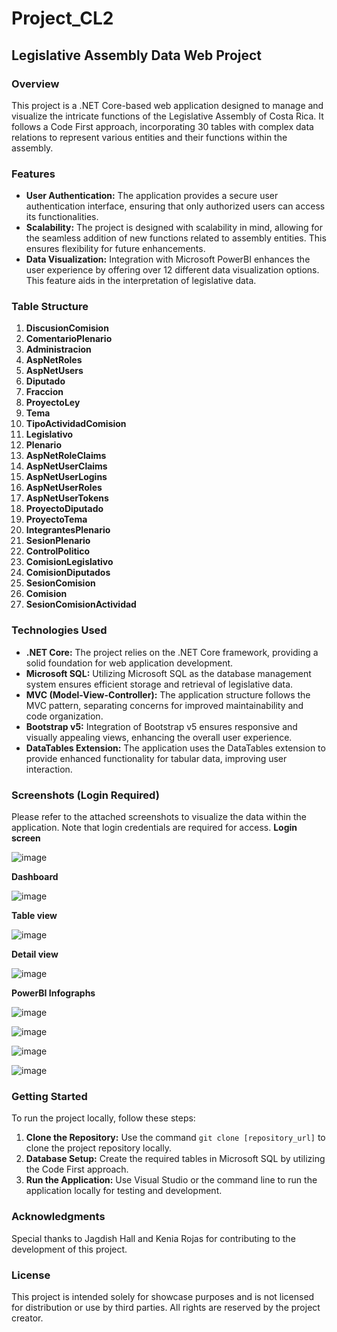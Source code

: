 # Project_CL2

## Legislative Assembly Data Web Project

### Overview

This project is a .NET Core-based web application designed to manage and visualize the intricate functions of the Legislative Assembly of Costa Rica. It follows a Code First approach, incorporating 30 tables with complex data relations to represent various entities and their functions within the assembly.

### Features

- **User Authentication:** The application provides a secure user authentication interface, ensuring that only authorized users can access its functionalities.
- **Scalability:** The project is designed with scalability in mind, allowing for the seamless addition of new functions related to assembly entities. This ensures flexibility for future enhancements.
- **Data Visualization:** Integration with Microsoft PowerBI enhances the user experience by offering over 12 different data visualization options. This feature aids in the interpretation of legislative data.

### Table Structure

1. **DiscusionComision**
2. **ComentarioPlenario**
3. **Administracion**
4. **AspNetRoles**
5. **AspNetUsers**
6. **Diputado**
7. **Fraccion**
8. **ProyectoLey**
9. **Tema**
10. **TipoActividadComision**
11. **Legislativo**
12. **Plenario**
13. **AspNetRoleClaims**
14. **AspNetUserClaims**
15. **AspNetUserLogins**
16. **AspNetUserRoles**
17. **AspNetUserTokens**
18. **ProyectoDiputado**
19. **ProyectoTema**
20. **IntegrantesPlenario**
21. **SesionPlenario**
22. **ControlPolitico**
23. **ComisionLegislativo**
24. **ComisionDiputados**
25. **SesionComision**
26. **Comision**
27. **SesionComisionActividad**

### Technologies Used

- **.NET Core:** The project relies on the .NET Core framework, providing a solid foundation for web application development.
- **Microsoft SQL:** Utilizing Microsoft SQL as the database management system ensures efficient storage and retrieval of legislative data.
- **MVC (Model-View-Controller):** The application structure follows the MVC pattern, separating concerns for improved maintainability and code organization.
- **Bootstrap v5:** Integration of Bootstrap v5 ensures responsive and visually appealing views, enhancing the overall user experience.
- **DataTables Extension:** The application uses the DataTables extension to provide enhanced functionality for tabular data, improving user interaction.

### Screenshots (Login Required)

Please refer to the attached screenshots to visualize the data within the application. Note that login credentials are required for access.
**Login screen**

![image](https://github.com/WabbaJag/Project_CL2/assets/77464733/e0120c2c-85e1-4723-9d00-8c73cdac1e73)


**Dashboard**

![image](https://github.com/WabbaJag/Project_CL2/assets/77464733/c1cd6999-a9ab-4955-9879-fcc73774a7bc)

**Table view**

![image](https://github.com/WabbaJag/Project_CL2/assets/77464733/f507237f-ca04-4155-8565-a6d0f6e69a9f)

**Detail view**

![image](https://github.com/WabbaJag/Project_CL2/assets/77464733/421a32ab-bcc5-4c0f-a849-832fec2473a8)

**PowerBI Infographs**

![image](https://github.com/WabbaJag/Project_CL2/assets/77464733/c04fe094-49a8-47c1-ab28-fa58c7a260bf)

![image](https://github.com/WabbaJag/Project_CL2/assets/77464733/3d3ecabd-3b50-48aa-8c98-3f09d02bc785)

![image](https://github.com/WabbaJag/Project_CL2/assets/77464733/73152b91-eda4-4c43-97ae-cf87ef4bb59c)

![image](https://github.com/WabbaJag/Project_CL2/assets/77464733/57d3f975-2f61-4586-b702-43ab8fb03006)

### Getting Started

To run the project locally, follow these steps:

1. **Clone the Repository:** Use the command `git clone [repository_url]` to clone the project repository locally.
2. **Database Setup:** Create the required tables in Microsoft SQL by utilizing the Code First approach.
3. **Run the Application:** Use Visual Studio or the command line to run the application locally for testing and development.

### Acknowledgments

Special thanks to Jagdish Hall and Kenia Rojas for contributing to the development of this project.

### License

This project is intended solely for showcase purposes and is not licensed for distribution or use by third parties. All rights are reserved by the project creator.
